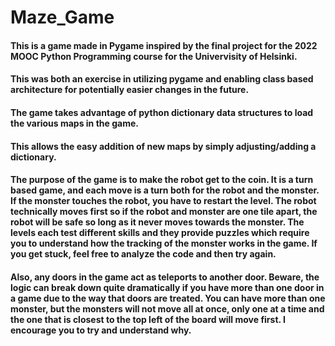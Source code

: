 # Maze_Game

#### This is a game made in Pygame inspired by the final project for the 2022 MOOC Python Programming course for the Univervisity of Helsinki.
#### This was both an exercise in utilizing pygame and enabling class based architecture for potentially easier changes in the future.
#### The game takes advantage of python dictionary data structures to load the various maps in the game.
#### This allows the easy addition of new maps by simply adjusting/adding a dictionary.

#### The purpose of the game is to make the robot get to the coin. It is a turn based game, and each move is a turn both for the robot and the monster. If the monster touches the robot, you have to restart the level. The robot technically moves first so if the robot and monster are one tile apart, the robot will be safe so long as it never moves towards the monster. The levels each test different skills and they provide puzzles which require you to understand how the tracking of the monster works in the game. If you get stuck, feel free to analyze the code and then try again. 

#### Also, any doors in the game act as teleports to another door. Beware, the logic can break down quite dramatically if you have more than one door in a game due to the way that doors are treated. You can have more than one monster, but the monsters will not move all at once, only one at a time and the one that is closest to the top left of the board will move first. I encourage you to try and understand why.

